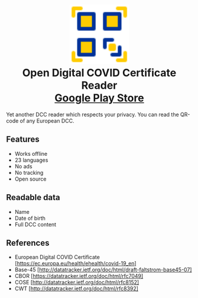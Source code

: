 <h1 align="center">
  <br>
    <img src="https://github.com/noleakseu/odcc/blob/main/assets/logo.svg?raw=true" width="160">
  <br>
  Open Digital COVID Certificate Reader 
  <br>
  <a href="https://play.google.com/store/apps/details?id=com.github.noleakseu.odcc">Google Play Store</a>
  <br>
</h1>

Yet another DCC reader which respects your privacy.
You can read the QR-code of any European DCC.

## Features
- Works offline
- 23 languages
- No ads
- No tracking
- Open source

## Readable data
- Name
- Date of birth
- Full DCC content

## References
- European Digital COVID Certificate [https://ec.europa.eu/health/ehealth/covid-19_en]
- Base-45 [http://datatracker.ietf.org/doc/html/draft-faltstrom-base45-07]
- CBOR [https://datatracker.ietf.org/doc/html/rfc7049]
- COSE [http://datatracker.ietf.org/doc/html/rfc8152]
- CWT [http://datatracker.ietf.org/doc/html/rfc8392]
